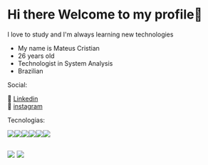 
<h1>Hi there Welcome to my profile👋</h1>

<p>I love to study and I'm always learning new technologies</p>

<ul>
   <li>My name is Mateus Cristian</li>
   <li>26 years old</li>
   <li>Technologist in System Analysis</li>
   <li>Brazilian</li>
</ul>


<p>Social:</p>

💼 [Linkedin]()<br>
📸 [instagram]()

Tecnologias:


<div style="display:flex">

<img style="max-width:50px;" src="https://cdn.jsdelivr.net/gh/devicons/devicon/icons/html5/html5-original.svg" />



<img style="max-width:50px;"  src="https://cdn.jsdelivr.net/gh/devicons/devicon/icons/css3/css3-original.svg" />


<img style="max-width:50px;" src="https://cdn.jsdelivr.net/gh/devicons/devicon/icons/sass/sass-original.svg" />


          
<img style="max-width:50px;" src="https://cdn.jsdelivr.net/gh/devicons/devicon/icons/javascript/javascript-original.svg" />


<img style="max-width:50px;" src="https://cdn.jsdelivr.net/gh/devicons/devicon/icons/react/react-original.svg" />



<img style="max-width:50px;" src="https://cdn.jsdelivr.net/gh/devicons/devicon/icons/mysql/mysql-original-wordmark.svg" />
          
</div>

<div style="display:flex;gap:0 5px;margin:30px 0">

<img style="max-width:50px;"  src="https://cdn.jsdelivr.net/gh/devicons/devicon/icons/php/php-original.svg" />

<img style="max-width:50px;" src="https://cdn.jsdelivr.net/gh/devicons/devicon/icons/laravel/laravel-plain.svg" />

</div>






